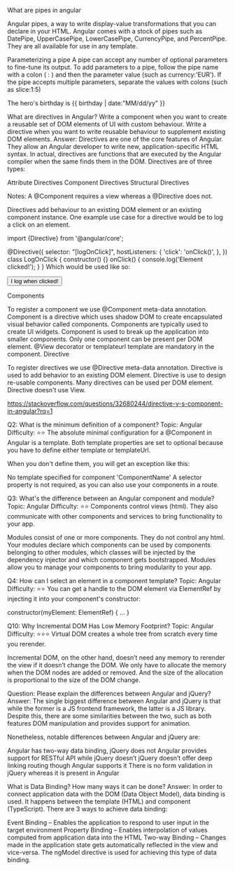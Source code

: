 What are pipes in angular

Angular pipes, a way to write display-value transformations that you can declare in your HTML.
Angular comes with a stock of pipes such as DatePipe, UpperCasePipe, LowerCasePipe, CurrencyPipe, and PercentPipe. They are all available for use in any template.

Parameterizing a pipe
A pipe can accept any number of optional parameters to fine-tune its output. To add parameters to a pipe, follow the pipe name with a colon ( : ) and then the parameter value (such as currency:'EUR'). If the pipe accepts multiple parameters, separate the values with colons (such as slice:1:5)
<p>The hero's birthday is {{ birthday | date:"MM/dd/yy" }} </p>

What are directives in Angular?
Write a component when you want to create a reusable set of DOM elements of UI with custom behaviour. Write a directive when you want to write reusable behaviour to supplement existing DOM elements.
Answer: Directives are one of the core features of Angular. They allow an Angular developer to write new, application-specific HTML syntax. In actual, directives are functions that are executed by the Angular compiler when the same finds them in the DOM. Directives are of three types:

Attribute Directives
Component Directives
Structural Directives

Notes: 
A @Component requires a view whereas a @Directive does not.

Directives add behaviour to an existing DOM element or an existing component instance. One example use case for a directive would be to log a click on an element.

import {Directive} from '@angular/core';

@Directive({
    selector: "[logOnClick]",
    hostListeners: {
        'click': 'onClick()',
    },
})
class LogOnClick {
    constructor() {}
    onClick() { console.log('Element clicked!'); }
}
Which would be used like so:

<button logOnClick>I log when clicked!</button>

Components

To register a component we use @Component meta-data annotation.
Component is a directive which uses shadow DOM to create encapsulated visual behavior called components. Components are typically used to create UI widgets.
Component is used to break up the application into smaller components.
Only one component can be present per DOM element.
@View decorator or templateurl template are mandatory in the component.
Directive

To register directives we use @Directive meta-data annotation.
Directive is used to add behavior to an existing DOM element.
Directive is use to design re-usable components.
Many directives can be used per DOM element.
Directive doesn't use View.

https://stackoverflow.com/questions/32680244/directive-v-s-component-in-angular?rq=1


Q2: What is the minimum definition of a component?
Topic: Angular
Difficulty: ⭐⭐
The absolute minimal configuration for a @Component in Angular is a template. Both template properties are set to optional because you have to define either template or templateUrl.

When you don't define them, you will get an exception like this:

No template specified for component 'ComponentName'
A selector property is not required, as you can also use your components in a route.


Q3: What's the difference between an Angular component and module?
Topic: Angular
Difficulty: ⭐⭐
Components control views (html). They also communicate with other components and services to bring functionality to your app.

Modules consist of one or more components. They do not control any html. Your modules declare which components can be used by components belonging to other modules, which classes will be injected by the dependency injector and which component gets bootstrapped. Modules allow you to manage your components to bring modularity to your app.

Q4: How can I select an element in a component template?
Topic: Angular
Difficulty: ⭐⭐
You can get a handle to the DOM element via ElementRef by injecting it into your component's constructor:

constructor(myElement: ElementRef) { ... }

Q10: Why Incremental DOM Has Low Memory Footprint?
Topic: Angular
Difficulty: ⭐⭐⭐
Virtual DOM creates a whole tree from scratch every time you rerender.

Incremental DOM, on the other hand, doesn’t need any memory to rerender the view if it doesn’t change the DOM. We only have to allocate the memory when the DOM nodes are added or removed. And the size of the allocation is proportional to the size of the DOM change.


Question: Please explain the differences between Angular and jQuery?
Answer: The single biggest difference between Angular and jQuery is that while the former is a JS frontend framework, the latter is a JS library. Despite this, there are some similarities between the two, such as both features DOM manipulation and provides support for animation.

Nonetheless, notable differences between Angular and jQuery are:

Angular has two-way data binding, jQuery does not
Angular provides support for RESTful API while jQuery doesn’t
jQuery doesn’t offer deep linking routing though Angular supports it
There is no form validation in jQuery whereas it is present in Angular


What is Data Binding? How many ways it can be done?
Answer: In order to connect application data with the DOM (Data Object Model), data binding is used. It happens between the template (HTML) and component (TypeScript). There are 3 ways to achieve data binding:

Event Binding – Enables the application to respond to user input in the target environment
Property Binding – Enables interpolation of values computed from application data into the HTML
Two-way Binding – Changes made in the application state gets automatically reflected in the view and vice-versa. The ngModel directive is used for achieving this type of data binding.
